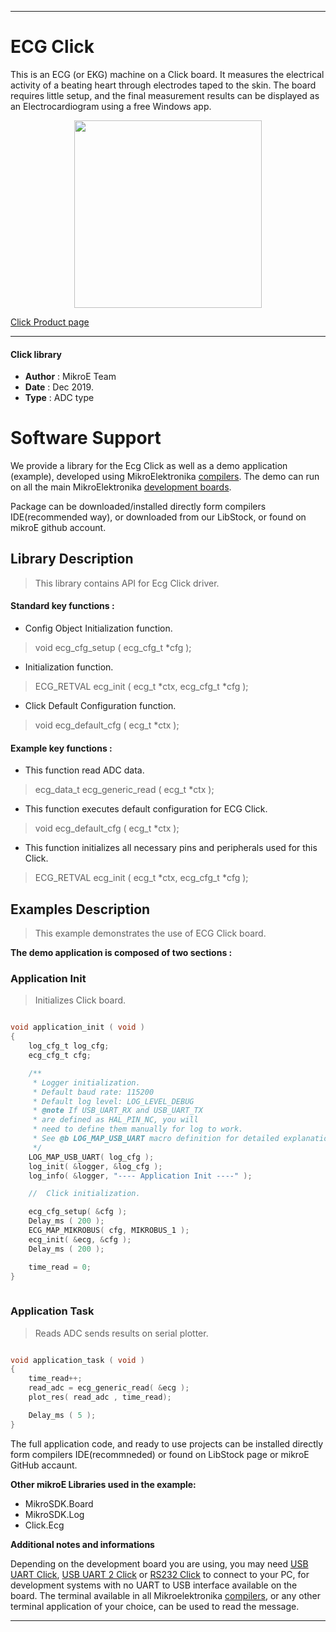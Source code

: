
---
# ECG Click

This is an ECG (or EKG) machine on a Click board. It measures the electrical activity of a beating heart through electrodes taped to the skin. The board requires little setup, and the final measurement results can be displayed as an Electrocardiogram using a free Windows app.

<p align="center">
  <img src="https://download.mikroe.com/images/click_for_ide/ecg_click.png" height=300px>
</p>

[Click Product page](https://www.mikroe.com/ecg-click)

---


#### Click library 

- **Author**        : MikroE Team
- **Date**          : Dec 2019.
- **Type**          : ADC type


# Software Support

We provide a library for the Ecg Click 
as well as a demo application (example), developed using MikroElektronika 
[compilers](https://shop.mikroe.com/compilers). 
The demo can run on all the main MikroElektronika [development boards](https://shop.mikroe.com/development-boards).

Package can be downloaded/installed directly form compilers IDE(recommended way), or downloaded from our LibStock, or found on mikroE github account. 

## Library Description

> This library contains API for Ecg Click driver.

#### Standard key functions :

- Config Object Initialization function.
> void ecg_cfg_setup ( ecg_cfg_t *cfg ); 
 
- Initialization function.
> ECG_RETVAL ecg_init ( ecg_t *ctx, ecg_cfg_t *cfg );

- Click Default Configuration function.
> void ecg_default_cfg ( ecg_t *ctx );


#### Example key functions :

- This function read ADC data.
> ecg_data_t ecg_generic_read ( ecg_t *ctx );
 
- This function executes default configuration for ECG Click.
> void ecg_default_cfg ( ecg_t *ctx );


- This function initializes all necessary pins and peripherals used for this Click.
> ECG_RETVAL ecg_init ( ecg_t *ctx, ecg_cfg_t *cfg );

## Examples Description

> This example demonstrates the use of ECG Click board. 

**The demo application is composed of two sections :**

### Application Init 

> Initializes Click board.

```c

void application_init ( void )
{
    log_cfg_t log_cfg;
    ecg_cfg_t cfg;

    /** 
     * Logger initialization.
     * Default baud rate: 115200
     * Default log level: LOG_LEVEL_DEBUG
     * @note If USB_UART_RX and USB_UART_TX 
     * are defined as HAL_PIN_NC, you will 
     * need to define them manually for log to work. 
     * See @b LOG_MAP_USB_UART macro definition for detailed explanation.
     */
    LOG_MAP_USB_UART( log_cfg );
    log_init( &logger, &log_cfg );
    log_info( &logger, "---- Application Init ----" );

    //  Click initialization.

    ecg_cfg_setup( &cfg );
    Delay_ms ( 200 );
    ECG_MAP_MIKROBUS( cfg, MIKROBUS_1 );
    ecg_init( &ecg, &cfg );
    Delay_ms ( 200 );

    time_read = 0;
}
  
```

### Application Task

> Reads ADC sends results on serial plotter.

```c

void application_task ( void )
{
    time_read++;
    read_adc = ecg_generic_read( &ecg );
    plot_res( read_adc , time_read);

    Delay_ms ( 5 );
} 

```

The full application code, and ready to use projects can be  installed directly form compilers IDE(recommneded) or found on LibStock page or mikroE GitHub accaunt.

**Other mikroE Libraries used in the example:** 

- MikroSDK.Board
- MikroSDK.Log
- Click.Ecg

**Additional notes and informations**

Depending on the development board you are using, you may need 
[USB UART Click](https://shop.mikroe.com/usb-uart-click), 
[USB UART 2 Click](https://shop.mikroe.com/usb-uart-2-click) or 
[RS232 Click](https://shop.mikroe.com/rs232-click) to connect to your PC, for 
development systems with no UART to USB interface available on the board. The 
terminal available in all Mikroelektronika 
[compilers](https://shop.mikroe.com/compilers), or any other terminal application 
of your choice, can be used to read the message.



---
